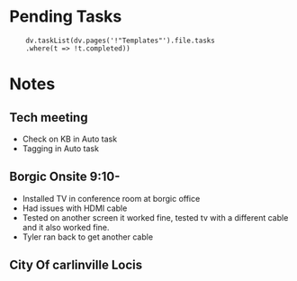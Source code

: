 
# Pending Tasks
```dataviewjs
	dv.taskList(dv.pages('!"Templates"').file.tasks
	.where(t => !t.completed))
```

# Notes


## Tech meeting

- Check on KB in Auto task
- Tagging in Auto task

## Borgic Onsite 9:10-

- Installed TV in conference room at borgic office
- Had issues with HDMI cable
- Tested on another screen it worked fine, tested tv with a different cable and it also worked fine.
- Tyler ran back to get another cable

## City Of carlinville Locis